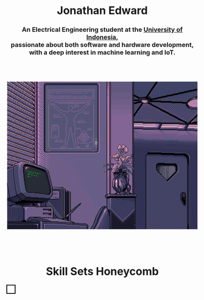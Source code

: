 <h1 align="center">Jonathan Edward</h1>

<h3 align="center">
    An Electrical Engineering student at the <a href="https://www.ui.ac.id/en/universitas-indonesia/">University of Indonesia</a>, 
    <br>passionate about both software and hardware development, 
    <br>with a deep interest in machine learning and IoT.
</h3>

<br>
<br>
<br>

<div align="center">
  <img src="BG1.gif" alt="Computer Gif">
</div>

<br>
<br>
<br>

<h1 align="center">Skill Sets Honeycomb</h1>

<div align="center" style="border: 2px solid #000; padding: 10px; display: inline-block;">
  
</div>

